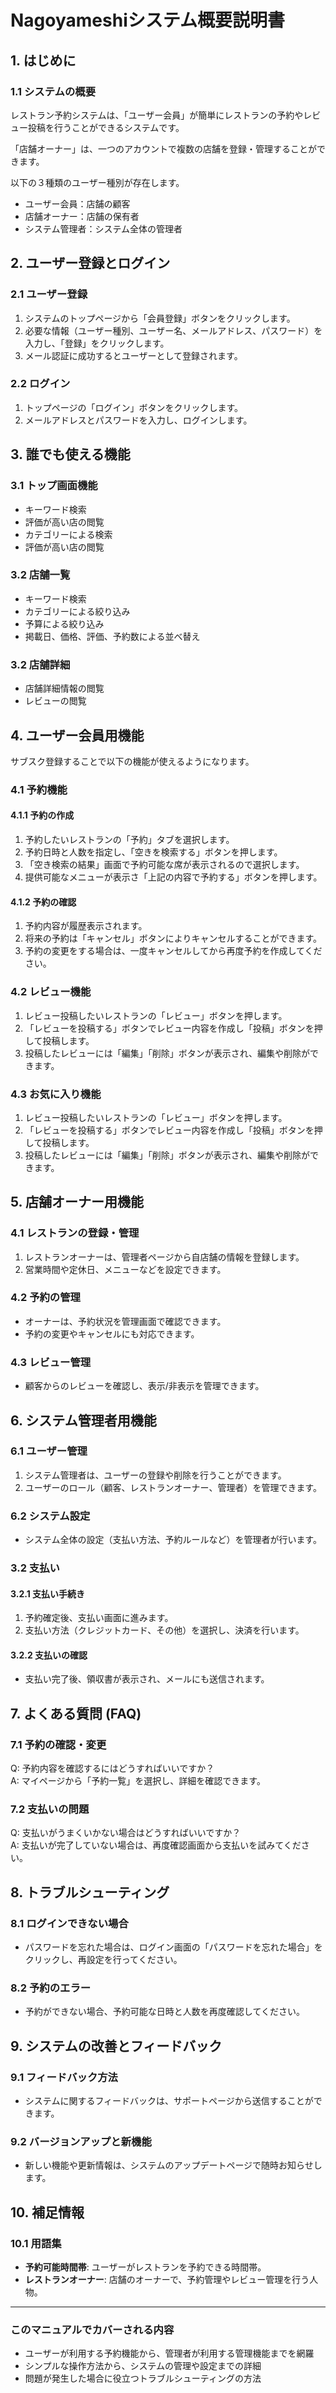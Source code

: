 # Nagoyameshiシステム概要説明書

## 1. はじめに

### 1.1 システムの概要
レストラン予約システムは、「ユーザー会員」が簡単にレストランの予約やレビュー投稿を行うことができるシステムです。

「店舗オーナー」は、一つのアカウントで複数の店舗を登録・管理することができます。

以下の３種類のユーザー種別が存在します。
- ユーザー会員：店舗の顧客
- 店舗オーナー：店舗の保有者
- システム管理者：システム全体の管理者

## 2. ユーザー登録とログイン

### 2.1 ユーザー登録
1. システムのトップページから「会員登録」ボタンをクリックします。
2. 必要な情報（ユーザー種別、ユーザー名、メールアドレス、パスワード）を入力し、「登録」をクリックします。
3. メール認証に成功するとユーザーとして登録されます。

### 2.2 ログイン
1. トップページの「ログイン」ボタンをクリックします。
2. メールアドレスとパスワードを入力し、ログインします。

## 3. 誰でも使える機能

### 3.1 トップ画面機能
- キーワード検索
- 評価が高い店の閲覧
- カテゴリーによる検索
- 評価が高い店の閲覧

### 3.2 店舗一覧
- キーワード検索
- カテゴリーによる絞り込み
- 予算による絞り込み
- 掲載日、価格、評価、予約数による並べ替え

### 3.2 店舗詳細
- 店舗詳細情報の閲覧
- レビューの閲覧

## 4. ユーザー会員用機能
サブスク登録することで以下の機能が使えるようになります。

### 4.1 予約機能
#### 4.1.1 予約の作成
1. 予約したいレストランの「予約」タブを選択します。
2. 予約日時と人数を指定し、「空きを検索する」ボタンを押します。
3. 「空き検索の結果」画面で予約可能な席が表示されるので選択します。
4. 提供可能なメニューが表示さ「上記の内容で予約する」ボタンを押します。

#### 4.1.2 予約の確認
1. 予約内容が履歴表示されます。
2. 将来の予約は「キャンセル」ボタンによりキャンセルすることができます。
3. 予約の変更をする場合は、一度キャンセルしてから再度予約を作成してください。

### 4.2 レビュー機能
1. レビュー投稿したいレストランの「レビュー」ボタンを押します。
2. 「レビューを投稿する」ボタンでレビュー内容を作成し「投稿」ボタンを押して投稿します。
3. 投稿したレビューには「編集」「削除」ボタンが表示され、編集や削除ができます。

### 4.3 お気に入り機能
1. レビュー投稿したいレストランの「レビュー」ボタンを押します。
2. 「レビューを投稿する」ボタンでレビュー内容を作成し「投稿」ボタンを押して投稿します。
3. 投稿したレビューには「編集」「削除」ボタンが表示され、編集や削除ができます。

## 5. 店舗オーナー用機能

### 4.1 レストランの登録・管理
1. レストランオーナーは、管理者ページから自店舗の情報を登録します。
2. 営業時間や定休日、メニューなどを設定できます。

### 4.2 予約の管理
- オーナーは、予約状況を管理画面で確認できます。
- 予約の変更やキャンセルにも対応できます。

### 4.3 レビュー管理
- 顧客からのレビューを確認し、表示/非表示を管理できます。

## 6. システム管理者用機能

### 6.1 ユーザー管理
1. システム管理者は、ユーザーの登録や削除を行うことができます。
2. ユーザーのロール（顧客、レストランオーナー、管理者）を管理できます。

### 6.2 システム設定
- システム全体の設定（支払い方法、予約ルールなど）を管理者が行います。




### 3.2 支払い

#### 3.2.1 支払い手続き
1. 予約確定後、支払い画面に進みます。
2. 支払い方法（クレジットカード、その他）を選択し、決済を行います。

#### 3.2.2 支払いの確認
- 支払い完了後、領収書が表示され、メールにも送信されます。


## 7. よくある質問 (FAQ)

### 7.1 予約の確認・変更
Q: 予約内容を確認するにはどうすればいいですか？  
A: マイページから「予約一覧」を選択し、詳細を確認できます。

### 7.2 支払いの問題
Q: 支払いがうまくいかない場合はどうすればいいですか？  
A: 支払いが完了していない場合は、再度確認画面から支払いを試みてください。

## 8. トラブルシューティング

### 8.1 ログインできない場合
- パスワードを忘れた場合は、ログイン画面の「パスワードを忘れた場合」をクリックし、再設定を行ってください。

### 8.2 予約のエラー
- 予約ができない場合、予約可能な日時と人数を再度確認してください。

## 9. システムの改善とフィードバック

### 9.1 フィードバック方法
- システムに関するフィードバックは、サポートページから送信することができます。

### 9.2 バージョンアップと新機能
- 新しい機能や更新情報は、システムのアップデートページで随時お知らせします。

## 10. 補足情報

### 10.1 用語集
- **予約可能時間帯**: ユーザーがレストランを予約できる時間帯。
- **レストランオーナー**: 店舗のオーナーで、予約管理やレビュー管理を行う人物。

---

### このマニュアルでカバーされる内容
- ユーザーが利用する予約機能から、管理者が利用する管理機能までを網羅
- シンプルな操作方法から、システムの管理や設定までの詳細
- 問題が発生した場合に役立つトラブルシューティングの方法
